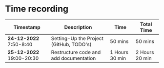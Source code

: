 # Time recording

| **Timestamp**              | **Description**                         | **Time**       | **Total** Time |
|----------------------------|-----------------------------------------|----------------|----------------|
| **24-12-2022** 7:50-8:40   | Setting-Up the Project (GitHub, TODO's) | 50 mins        | 50 mins        |
| **25-12-2022** 19:00-20:30 | Restructure code and add documentation  | 1 Hours 30 min | 2 Hours 20 min |